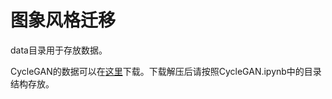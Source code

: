 # 图象风格迁移

data目录用于存放数据。

CycleGAN的数据可以在[这里](https://people.eecs.berkeley.edu/~taesung_park/CycleGAN/datasets/)下载。下载解压后请按照CycleGAN.ipynb中的目录结构存放。
